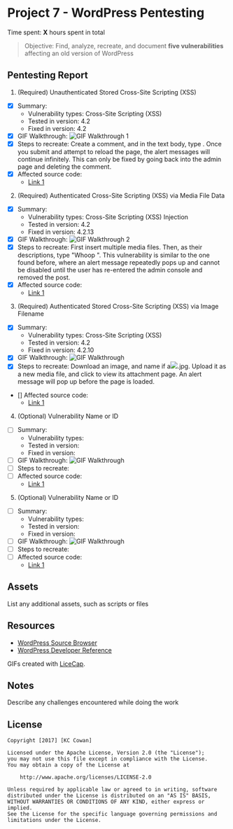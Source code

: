 # Project 7 - WordPress Pentesting

Time spent: **X** hours spent in total

> Objective: Find, analyze, recreate, and document **five vulnerabilities** affecting an old version of WordPress

## Pentesting Report

1. (Required) Unauthenticated Stored Cross-Site Scripting (XSS)
  - [X] Summary:  
    - Vulnerability types: Cross-Site Scripting (XSS)
    - Tested in version: 4.2
    - Fixed in version: 4.2
  - [X] GIF Walkthrough: <img src='https://media.giphy.com/media/3ohhwq1IRiHm6TLHgY/giphy.gif' title='GIF Walkthrough 1' width='' alt='GIF Walkthrough 1' />
  - [X] Steps to recreate: Create a comment, and in the text body, type <script>while(1){alert(document.cookie);}</script>. Once you submit and attempt to reload the page, the alert messages will continue infinitely.  This can only be fixed by going back into the admin page and deleting the comment.
  - [X] Affected source code:
    - [Link 1](http://www.smeegesec.com/2012/06/collection-of-cross-site-scripting-xss.html)
2. (Required) Authenticated Cross-Site Scripting (XSS) via Media File Data
  - [X] Summary:
    - Vulnerability types: Cross-Site Scripting (XSS) Injection
    - Tested in version: 4.2
    - Fixed in version: 4.2.13
  - [X] GIF Walkthrough: <img src='https://media.giphy.com/media/3ohhwLzrakf17PLmJG/giphy.gif' title='GIF Walkthrough 2' width='' alt='GIF Walkthrough 2' />
  - [X] Steps to recreate: First insert multiple media files.  Then, as their descriptions, type "Whoop <noscript/><script>alert(document.cookie);</script>".  This vulnerability is similar to the one found before, where an alert message repeatedly pops up and cannot be disabled until the user has re-entered the admin console and removed the post.
  - [X] Affected source code:
    - [Link 1](https://github.com/WordPress/WordPress/commit/28f838ca3ee205b6f39cd2bf23eb4e5f52796bd7)
3. (Required) Authenticated Stored Cross-Site Scripting (XSS) via Image Filename
  - [X] Summary:
    - Vulnerability types: Cross-Site Scripting (XSS)
    - Tested in version: 4.2
    - Fixed in version: 4.2.10
  - [X] GIF Walkthrough: <img src='https://media.giphy.com/media/l1J9NWTLm2WwgCFkQ/giphy.gif' title='GIF Walkthrough' width='' alt='GIF Walkthrough' />
  - [X] Steps to recreate: Download an image, and name if a<img src=a onerror=alert(document.cookie)>.jpg.  Upload it as a new media file, and click to view its attachment page. An alert message will pop up before the page is loaded.
  - [] Affected source code:
    - [Link 1](https://github.com/WordPress/WordPress/commit/c9e60dab176635d4bfaaf431c0ea891e4726d6e0)
4. (Optional) Vulnerability Name or ID
  - [ ] Summary:
    - Vulnerability types:
    - Tested in version:
    - Fixed in version:
  - [ ] GIF Walkthrough: <img src='' title='GIF Walkthrough' width='' alt='GIF Walkthrough' />
  - [ ] Steps to recreate:
  - [ ] Affected source code:
    - [Link 1](https://core.trac.wordpress.org/browser/tags/version/src/source_file.php)
5. (Optional) Vulnerability Name or ID
  - [ ] Summary:
    - Vulnerability types:
    - Tested in version:
    - Fixed in version:
  - [ ] GIF Walkthrough: <img src='' title='GIF Walkthrough' width='' alt='GIF Walkthrough' />
  - [ ] Steps to recreate:
  - [ ] Affected source code:
    - [Link 1](https://core.trac.wordpress.org/browser/tags/version/src/source_file.php)

## Assets

List any additional assets, such as scripts or files

## Resources

- [WordPress Source Browser](https://core.trac.wordpress.org/browser/)
- [WordPress Developer Reference](https://developer.wordpress.org/reference/)

GIFs created with [LiceCap](http://www.cockos.com/licecap/).

## Notes

Describe any challenges encountered while doing the work

## License

    Copyright [2017] [KC Cowan]

    Licensed under the Apache License, Version 2.0 (the "License");
    you may not use this file except in compliance with the License.
    You may obtain a copy of the License at

        http://www.apache.org/licenses/LICENSE-2.0

    Unless required by applicable law or agreed to in writing, software
    distributed under the License is distributed on an "AS IS" BASIS,
    WITHOUT WARRANTIES OR CONDITIONS OF ANY KIND, either express or implied.
    See the License for the specific language governing permissions and
    limitations under the License.
